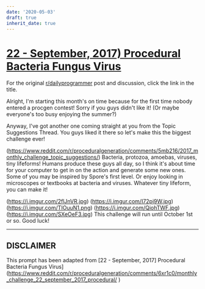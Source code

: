 ```yaml
---
date: '2020-05-03'
draft: true
inherit_date: true
---
```


# [22 - September, 2017) Procedural Bacteria   Fungus   Virus](https://www.reddit.com/r/proceduralgeneration/comments/6xr1c0/monthly_challenge_22_september_2017_procedural/)

For the original [r/dailyprogrammer](https://www.reddit.com/r/dailyprogrammer/) post and discussion, click the link in the title.

Alright, I'm starting this month's on time because for the first time nobody entered a procgen contest! Sorry if you guys didn't like it! (Or maybe everyone's too busy enjoying the summer?)

Anyway, I've got another one coming straight at you from the Topic Suggestions Thread. You guys liked it there so let's make this the biggest challenge ever! 

(https://www.reddit.com/r/proceduralgeneration/comments/5mb216/2017_monthly_challenge_topic_suggestions/)
Bacteria, protozoa, amoebas, viruses, tiny lifeforms! Humans produce these guys all day, so I think it's about time for your computer to get in on the action and generate some new ones. Some of you may be inspired by Spore's first level. Or enjoy looking in microscopes or textbooks at bacteria and viruses. Whatever tiny lifeform, you can make it!

(https://i.imgur.com/2flJnVR.jpg)
(https://i.imgur.com/I72pj9W.jpg)
(https://i.imgur.com/TIOuuN1.png)
(https://i.imgur.com/QiohTWF.jpg)
(https://i.imgur.com/SXeOeF3.jpg)
This challenge will run until October 1st or so. Good luck!


----
## **DISCLAIMER**
This prompt has been adapted from [22 - September, 2017] Procedural Bacteria   Fungus   Virus](https://www.reddit.com/r/proceduralgeneration/comments/6xr1c0/monthly_challenge_22_september_2017_procedural/
)
